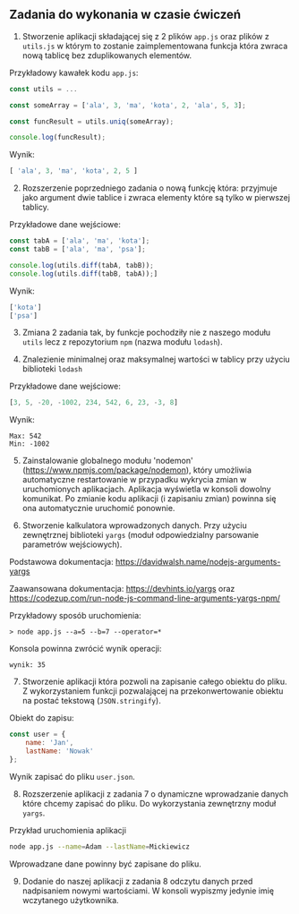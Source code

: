 ## Zadania do wykonania w czasie ćwiczeń

1. Stworzenie aplikacji składającej się z 2 plików `app.js` oraz plików z `utils.js` w którym to zostanie zaimplementowana funkcja która zwraca nową tablicę bez zduplikowanych elementów.

Przykładowy kawałek kodu `app.js`:
```javascript
const utils = ...

const someArray = ['ala', 3, 'ma', 'kota', 2, 'ala', 5, 3];

const funcResult = utils.uniq(someArray);

console.log(funcResult);
```

Wynik:
```javascript
[ 'ala', 3, 'ma', 'kota', 2, 5 ]
```

2. Rozszerzenie poprzedniego zadania o nową funkcję która:
przyjmuje jako argument dwie tablice i zwraca elementy które są tylko w pierwszej tablicy.

Przykładowe dane wejściowe:
```javascript
const tabA = ['ala', 'ma', 'kota'];
const tabB = ['ala', 'ma', 'psa'];

console.log(utils.diff(tabA, tabB));
console.log(utils.diff(tabB, tabA));]
```

Wynik:
```javascript
['kota']
['psa']
```

3. Zmiana 2 zadania tak, by funkcje pochodziły nie z naszego modułu `utils` lecz z repozytorium `npm` (nazwa modułu `lodash`).

4. Znalezienie minimalnej oraz maksymalnej wartości w tablicy przy użyciu biblioteki `lodash` 

Przykładowe dane wejściowe:
```javascript
[3, 5, -20, -1002, 234, 542, 6, 23, -3, 8]
```

Wynik:
```
Max: 542
Min: -1002
```

5. Zainstalowanie globalnego modułu 'nodemon' (https://www.npmjs.com/package/nodemon), który umożliwia automatyczne restartowanie w przypadku wykrycia zmian w uruchomionych aplikacjach.
Aplikacja wyświetla w konsoli dowolny komunikat. Po zmianie kodu aplikacji (i zapisaniu zmian) powinna się ona automatycznie uruchomić ponownie.

6. Stworzenie kalkulatora wprowadzonych danych. Przy użyciu zewnętrznej biblioteki `yargs` (moduł odpowiedzialny parsowanie parametrów wejściowych). 

Podstawowa dokumentacja: https://davidwalsh.name/nodejs-arguments-yargs

Zaawansowana dokumentacja: https://devhints.io/yargs oraz https://codezup.com/run-node-js-command-line-arguments-yargs-npm/

Przykładowy sposób uruchomienia:
```
> node app.js --a=5 --b=7 --operator=*
```

Konsola powinna zwrócić wynik operacji:

```
wynik: 35
```

7. Stworzenie aplikacji która pozwoli na zapisanie całego obiektu do pliku. Z wykorzystaniem funkcji pozwalającej na przekonwertowanie obiektu na postać tekstową (`JSON.stringify`).

Obiekt do zapisu:
```javascript
const user = {
    name: 'Jan',
    lastName: 'Nowak'
};
```
Wynik zapisać do pliku `user.json`.

8. Rozszerzenie aplikacji z zadania 7 o dynamiczne wprowadzanie danych które chcemy zapisać do pliku. Do wykorzystania zewnętrzny moduł `yargs`.

Przykład uruchomienia aplikacji
```bash
node app.js --name=Adam --lastName=Mickiewicz
```
Wprowadzane dane powinny być zapisane do pliku.

9. Dodanie do naszej aplikacji z zadania 8 odczytu danych przed nadpisaniem nowymi wartościami. W konsoli wypiszmy jedynie imię wczytanego użytkownika.
